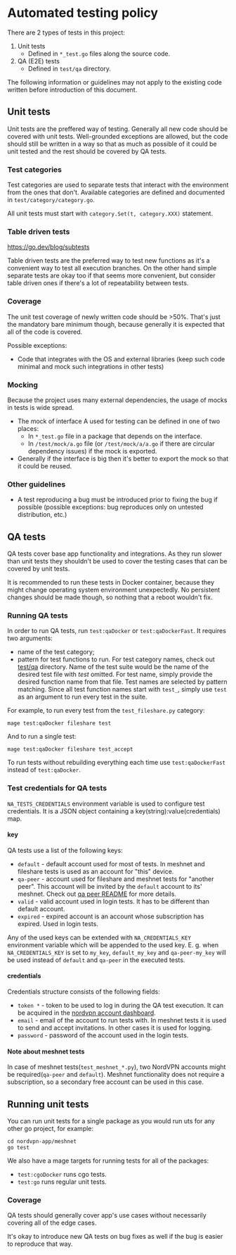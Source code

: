# Automated testing policy

There are 2 types of tests in this project:
1. Unit tests
    * Defined in `*_test.go` files along the source code.
1. QA (E2E) tests
    * Defined in `test/qa` directory.

The following information or guidelines may not apply to the existing code written before introduction of this document.

## Unit tests

Unit tests are the preffered way of testing. Generally all new code should be covered with unit tests. Well-grounded exceptions are allowed, but the code should still be written in a way so that as much as possible of it could be unit tested and the rest should be covered by QA tests.

### Test categories

Test categories are used to separate tests that interact with the environment from the ones that don't. Available categories are defined and documented in `test/category/category.go`.

All unit tests must start with `category.Set(t, category.XXX)` statement.  

### Table driven tests

https://go.dev/blog/subtests

Table driven tests are the preferred way to test new functions as it's a convenient way to test all execution branches. On the other hand simple separate tests are okay too if that seems more convenient, but consider table driven ones if there's a lot of repeatability between tests.

### Coverage

The unit test coverage of newly written code should be >50%. That's just the mandatory bare minimum though, because generally it is expected that all of the code is covered. 

Possible exceptions:
* Code that integrates with the OS and external libraries (keep such code minimal and mock such integrations in other tests)

### Mocking

Because the project uses many external dependencies, the usage of mocks in tests is wide spread. 

* The mock of interface A used for testing can be defined in one of two places:
  * In `*_test.go` file in a package that depends on the interface.
  * In `/test/mock/a.go` file (or `/test/mock/a/a.go` if there are circular dependency issues) if the mock is exported.
* Generally if the interface is big then it's better to export the mock so that it could be reused.

### Other guidelines

* A test reproducing a bug must be introduced prior to fixing the bug if possible (possible exceptions: bug reproduces only on untested distribution, etc.)

## QA tests

QA tests cover base app functionality and integrations. As they run slower than unit tests they shouldn't be used to cover the testing cases that can be covered by unit tests.

It is recommended to run these tests in Docker container, because they might change operating system environment unexpectedly. No persistent changes should be made though, so nothing that a reboot wouldn't fix.

### Running QA tests
In order to run QA tests, run `test:qaDocker` or `test:qaDockerFast`. It requires two arguments:
* name of the test category;
* pattern for test functions to run.
For test category names, check out [test/qa](test/qa) directory. Name of the test suite would be
the name of the desired test file with *test* omitted. For test name, simply provide the desired
function name from that file. Test names are selected by pattern matching. Since all test function
names start with `test_`, simply use `test` as an argument to run every test in the suite.

For example, to run every test from the `test_fileshare.py` category:

`mage test:qaDocker fileshare test`

And to run a single test:

`mage test:qaDocker fileshare test_accept`

To run tests without rebuilding everything each time use `test:qaDockerFast` instead of
`test:qaDocker`.

### Test credentials for QA tests
`NA_TESTS_CREDENTIALS` environment variable is used to configure test credentials. It is a JSON
object containing a key(string):value(credentials) map.

#### key
QA tests use a list of the following keys:
* `default` - default account used for most of tests. In meshnet and fileshare tests is used as an
account for "this" device.
* `qa-peer` - account used for fileshare and meshnet tests for "another peer". This account will be
invited by the `default` account to its' meshnet. Check out [qa peer README](ci/docker/qa-peer/README.md)
for more details.
* `valid` - valid account used in login tests. It has to be different than default account.
* `expired` - expired account is an account whose subscription has expired. Used in login tests.

Any of the used keys can be extended with `NA_CREDENTIALS_KEY` environment variable which will be
appended to the used key.
E. g. when `NA_CREDENTIALS_KEY` is set to `my_key`, `default_my_key` and `qa-peer-my_key` will be
used instead of `default` and `qa-peer` in the executed tests.

#### credentials
Credentials structure consists of the following fields:
* `token *` - token to be used to log in during the QA test execution. It can be acquired in the
[nordvpn account dashboard](https://my.nordaccount.com/dashboard/nordvpn/).
* `email` - email of the account to run tests with. In meshnet tests it is used to send and accept
invitations. In other cases it is used for logging.
* `password` - password of the account used in the login tests.

#### Note about meshnet tests
In case of meshnet tests(`test_meshnet_*.py`), two NordVPN accounts might be required(`qa-peer` and
`default`). Meshnet functionality does not require a subscription, so a secondary free account can
be used in this case.

## Running unit tests
You can run unit tests for a single package as you would run uts for any other go project, for
example:
```
cd nordvpn-app/meshnet
go test
```
We also have a mage targets for running tests for all of the packages:
* `test:cgoDocker` runs cgo tests.
* `test:go` runs regular unit tests.


### Coverage

QA tests should generally cover app's use cases without necessarily covering all of the edge cases.

It's okay to introduce new QA tests on bug fixes as well if the bug is easier to reproduce that way.
